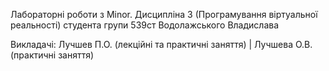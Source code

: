 Лабораторні роботи з Minor. Дисципліна 3 (Програмування віртуальної реальності)
студента групи 539ст
Водолажського Владислава

Викладачі: Лучшев П.О. (лекційні та практичні заняття) | Лучшева О.В. (практичні заняття)